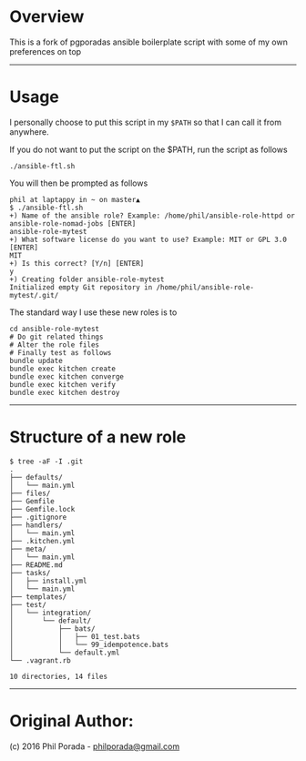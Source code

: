 # Overview

This is a fork of pgporadas ansible boilerplate script with some of my own preferences on top

- - - -
# Usage

I personally choose to put this script in my `$PATH` so that I can call it from anywhere.

If you do not want to put the script on the $PATH, run the script as follows

    ./ansible-ftl.sh

You will then be prompted as follows

    phil at laptappy in ~ on master▲
    $ ./ansible-ftl.sh
    +) Name of the ansible role? Example: /home/phil/ansible-role-httpd or ansible-role-nomad-jobs [ENTER]
    ansible-role-mytest
    +) What software license do you want to use? Example: MIT or GPL 3.0 [ENTER]
    MIT
    +) Is this correct? [Y/n] [ENTER]
    y
    +) Creating folder ansible-role-mytest
    Initialized empty Git repository in /home/phil/ansible-role-mytest/.git/

The standard way I use these new roles is to

    cd ansible-role-mytest
    # Do git related things
    # Alter the role files
    # Finally test as follows
    bundle update
    bundle exec kitchen create
    bundle exec kitchen converge
    bundle exec kitchen verify
    bundle exec kitchen destroy

- - - -
# Structure of a new role

```
$ tree -aF -I .git
.
├── defaults/
│   └── main.yml
├── files/
├── Gemfile
├── Gemfile.lock
├── .gitignore
├── handlers/
│   └── main.yml
├── .kitchen.yml
├── meta/
│   └── main.yml
├── README.md
├── tasks/
│   ├── install.yml
│   └── main.yml
├── templates/
├── test/
│   └── integration/
│       └── default/
│           ├── bats/
│           │   ├── 01_test.bats
│           │   └── 99_idempotence.bats
│           └── default.yml
└── .vagrant.rb

10 directories, 14 files
```
- - - -

# Original Author:
(c) 2016 Phil Porada - philporada@gmail.com

